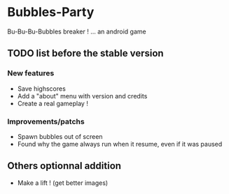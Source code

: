 # Bubbles-Party
Bu-Bu-Bu-Bubbles breaker !
... an android game

## TODO list before the stable version
### New features
* Save highscores
* Add a "about" menu with version and credits
* Create a real gameplay !

### Improvements/patchs
* Spawn bubbles out of screen
* Found why the game always run when it resume, even if it was paused

## Others optionnal addition
* Make a lift ! (get better images)
